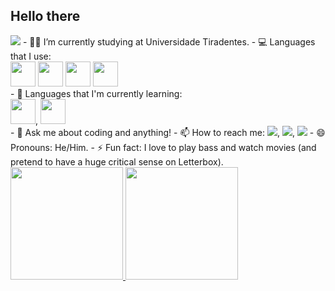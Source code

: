 ## Hello there 
<img src="https://img.icons8.com/?size=100&id=RS8Kl2g6WCjK&format=png&color=000000"/>
- 👨‍🎓 I’m currently studying at Universidade Tiradentes.
- 💻 Languages that I use: <div> <img src="https://cdn.jsdelivr.net/gh/devicons/devicon@latest/icons/java/java-original-wordmark.svg" width="40" height="40" /> <img src="https://cdn.jsdelivr.net/gh/devicons/devicon@latest/icons/javascript/javascript-original.svg" width="40" height="40" /> <img src="https://cdn.jsdelivr.net/gh/devicons/devicon@latest/icons/react/react-original-wordmark.svg " width="40" height="40" /> <img src="https://cdn.jsdelivr.net/gh/devicons/devicon@latest/icons/typescript/typescript-original.svg" width="40" height="40" /> </div>
- 🚀 Languages that I'm currently learning:<div> <img src="https://cdn.jsdelivr.net/gh/devicons/devicon@latest/icons/ruby/ruby-plain-wordmark.svg" width="40" height="40" />,
  <img src="https://cdn.jsdelivr.net/gh/devicons/devicon@latest/icons/googlecloud/googlecloud-original-wordmark.svg" width="40" height="40" />   </div>     
- 💬 Ask me about coding and anything!
- 📫 How to reach me: <a href="https://www.linkedin.com/in/antonio-dev-/" target="_blank"><img loading="lazy" src="https://img.shields.io/badge/-LinkedIn-%230077B5?style=for-the-badge&logo=linkedin&logoColor=white" target="_blank"></a>, <a href = "mailto:carloscavalcante.developer@gmail.com"><img loading="lazy" src="https://img.shields.io/badge/Gmail-D14836?style=for-the-badge&logo=gmail&logoColor=white" target="_blank"></a>, <a href="https://www.instagram.com/antonio_cvt" target="_blank"><img loading="lazy" src="https://img.shields.io/badge/-Instagram-%23E4405F?style=for-the-badge&logo=instagram&logoColor=white" target="_blank"></a>
- 😄 Pronouns: He/Him.
- ⚡ Fun fact: I love to play bass and watch movies (and pretend to have a huge critical sense on Letterbox).

<div>
<a href="https://github.com/Carloscavalcante97">
<img loading="lazy" height="180em" src="https://github-readme-stats.vercel.app/api/top-langs/?username=Carloscavalcante97&layout=compact&langs_count=7&theme=dracula"/>
<img loading="lazy" height="180em" src="https://github-readme-stats.vercel.app/api?username=Carloscavalcante97&show_icons=true&theme=dracula&include_all_commits=true&count_private=true"/>
</div>
